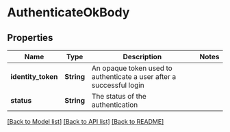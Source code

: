 # AuthenticateOkBody

## Properties

Name | Type | Description | Notes
------------ | ------------- | ------------- | -------------
**identity_token** | **String** | An opaque token used to authenticate a user after a successful login | 
**status** | **String** | The status of the authentication | 

[[Back to Model list]](../README.md#documentation-for-models) [[Back to API list]](../README.md#documentation-for-api-endpoints) [[Back to README]](../README.md)



